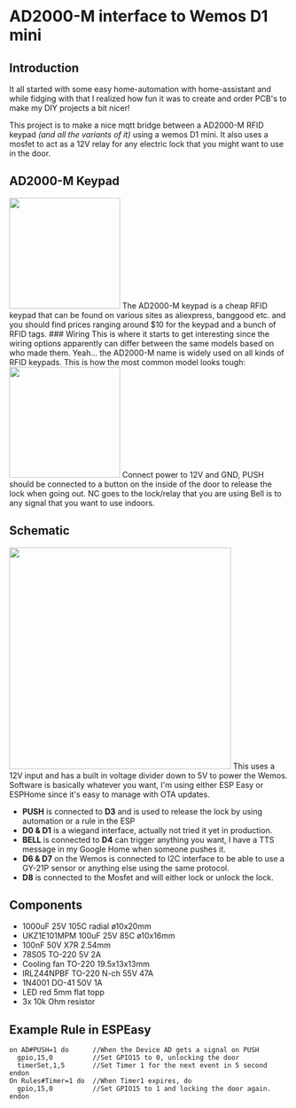 # AD2000-M interface to Wemos D1 mini

## Introduction
It all started with some easy home-automation with home-assistant and while fidging with that I realized how fun it was to create and order PCB's to make my DIY projects a bit nicer!

This project is to make a nice mqtt bridge between a AD2000-M RFID keypad _(and all the variants of it)_ using a wemos D1 mini. It also uses a mosfet to act as a 12V relay for any electric lock that you might want to use in the door.

## AD2000-M Keypad
<img src="https://www.image-tmart.com/prodimgs_v2/8/8602/5094/86025094/AD2000M-Security-RFID-Proximity-Entry-Door-Lock-Access-Control-System_800x800.jpg?1495509344" width="200" height="200" />
The AD2000-M keypad is a cheap RFID keypad that can be found on various sites as aliexpress, banggood etc. and you should find prices ranging around $10 for the keypad and a bunch of RFID tags.
### Wiring
This is where it starts to get interesting since the wiring options apparently can differ between the same models based on who made them. Yeah... the AD2000-M name is widely used on all kinds of RFID keypads. This is how the most common model looks tough:
<img src="https://i.imgur.com/xYjru7m.jpg" width="200" height="200" />
Connect power to 12V and GND, 
PUSH should be connected to a button on the inside of the door to release the lock when going out.
NC goes to the lock/relay that you are using
Bell is to any signal that you want to use indoors.

## Schematic
<img src="https://i.imgur.com/HWfGYz1.png" width="400" height="400" />
This uses a 12V input and has a built in voltage divider down to 5V to power the Wemos. Software is basically whatever you want, I'm using either ESP Easy or ESPHome since it's easy to manage with OTA updates.

* **PUSH** is connected to **D3** and is used to release the lock by using automation or a rule in the ESP  
* **D0 & D1** is a wiegand interface, actually not tried it yet in production.  
* **BELL** is connected to **D4** can trigger anything you want, I have a TTS message in my Google Home when someone pushes it.  
* **D6 & D7** on the Wemos is connected to I2C interface to be able to use a GY-21P sensor or anything else using the same protocol.  
* **D8** is connected to the Mosfet and will either lock or unlock the lock.  

## Components
- 1000uF 25V 105C radial ø10x20mm  
- UKZ1E101MPM 100uF 25V 85C ø10x16mm  
- 100nF 50V X7R 2.54mm  
- 78S05 TO-220 5V 2A  
- Cooling fan TO-220 19.5x13x13mm  
- IRLZ44NPBF TO-220 N-ch 55V 47A  
- 1N4001 DO-41 50V 1A  
- LED red 5mm flat topp  
- 3x 10k Ohm resistor  

## Example Rule in ESPEasy
```
on AD#PUSH=1 do      //When the Device AD gets a signal on PUSH
  gpio,15,0          //Set GPIO15 to 0, unlocking the door
  timerSet,1,5       //Set Timer 1 for the next event in 5 second
endon
On Rules#Timer=1 do  //When Timer1 expires, do
  gpio,15,0          //Set GPIO15 to 1 and locking the door again.
endon
```
